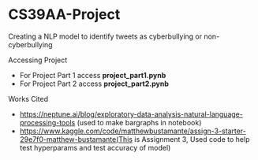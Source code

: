 # CS39AA-Project

Creating a NLP model to identify tweets as cyberbullying or non-cyberbullying

Accessing Project
 - For Project Part 1 access **project_part1.pynb**
 - For Project Part 2 access **project_part2.pynb**

Works Cited
- https://neptune.ai/blog/exploratory-data-analysis-natural-language-processing-tools (used to make bargraphs in notebook)
- https://www.kaggle.com/code/matthewbustamante/assign-3-starter-29e7f0-matthew-bustamante(This is Assignment 3, Used code to help test hyperparams and test accuracy of model)
